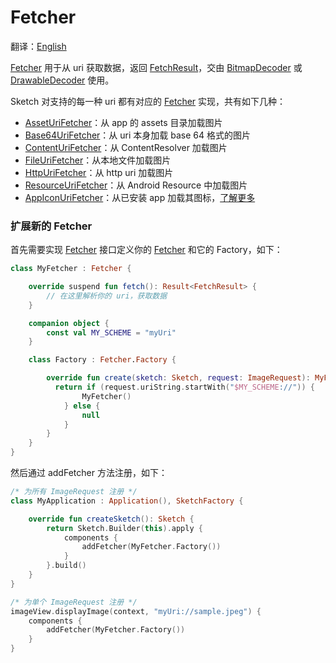 # Fetcher

翻译：[English](fetcher.md)

[Fetcher] 用于从 uri 获取数据，返回 [FetchResult]，交由 [BitmapDecoder] 或 [DrawableDecoder] 使用。

Sketch 对支持的每一种 uri 都有对应的 [Fetcher] 实现，共有如下几种：

* [AssetUriFetcher][AssetUriFetcher]：从 app 的 assets 目录加载图片
* [Base64UriFetcher][Base64UriFetcher]：从 uri 本身加载 base 64 格式的图片
* [ContentUriFetcher][ContentUriFetcher]：从 ContentResolver 加载图片
* [FileUriFetcher][FileUriFetcher]：从本地文件加载图片
* [HttpUriFetcher][HttpUriFetcher]：从 http uri 加载图片
* [ResourceUriFetcher][ResourceUriFetcher]：从 Android Resource 中加载图片
* [AppIconUriFetcher][AppIconUriFetcher]：从已安装 app
  加载其图标，[了解更多](apk_app_icon_zh.md#显示已安装-APP-的图标)

### 扩展新的 Fetcher

首先需要实现 [Fetcher] 接口定义你的 [Fetcher] 和它的 Factory，如下：

```kotlin
class MyFetcher : Fetcher {

    override suspend fun fetch(): Result<FetchResult> {
        // 在这里解析你的 uri，获取数据
    }

    companion object {
        const val MY_SCHEME = "myUri"
    }

    class Factory : Fetcher.Factory {

        override fun create(sketch: Sketch, request: ImageRequest): MyFetcher? {
          return if (request.uriString.startWith("$MY_SCHEME://")) {
                MyFetcher()
            } else {
                null
            }
        }
    }
}
```

然后通过 addFetcher 方法注册，如下：

```kotlin
/* 为所有 ImageRequest 注册 */
class MyApplication : Application(), SketchFactory {

    override fun createSketch(): Sketch {
        return Sketch.Builder(this).apply {
            components {
                addFetcher(MyFetcher.Factory())
            }
        }.build()
    }
}

/* 为单个 ImageRequest 注册 */
imageView.displayImage(context, "myUri://sample.jpeg") {
    components {
        addFetcher(MyFetcher.Factory())
    }
}
```

[comment]: <> (class)

[ImageRequest]: ../../sketch-core/src/main/kotlin/com/github/panpf/sketch/request/ImageRequest.kt

[BitmapDecoder]: ../../sketch-core/src/main/kotlin/com/github/panpf/sketch/decode/BitmapDecoder.kt

[DrawableDecoder]: ../../sketch-core/src/main/kotlin/com/github/panpf/sketch/decode/DrawableDecoder.kt

[Fetcher]: ../../sketch-core/src/main/kotlin/com/github/panpf/sketch/fetch/Fetcher.kt

[FetchResult]: ../../sketch-core/src/main/kotlin/com/github/panpf/sketch/fetch/FetchResult.kt

[AssetUriFetcher]: ../../sketch-core/src/main/kotlin/com/github/panpf/sketch/fetch/AssetUriFetcher.kt

[Base64UriFetcher]: ../../sketch-core/src/main/kotlin/com/github/panpf/sketch/fetch/Base64UriFetcher.kt

[ContentUriFetcher]: ../../sketch-core/src/main/kotlin/com/github/panpf/sketch/fetch/ContentUriFetcher.kt

[FileUriFetcher]: ../../sketch-core/src/main/kotlin/com/github/panpf/sketch/fetch/FileUriFetcher.kt

[HttpUriFetcher]: ../../sketch-core/src/main/kotlin/com/github/panpf/sketch/fetch/HttpUriFetcher.kt

[ResourceUriFetcher]: ../../sketch-core/src/main/kotlin/com/github/panpf/sketch/fetch/ResourceUriFetcher.kt

[AppIconUriFetcher]: ../../sketch-extensions-core/src/main/kotlin/com/github/panpf/sketch/fetch/AppIconUriFetcher.kt